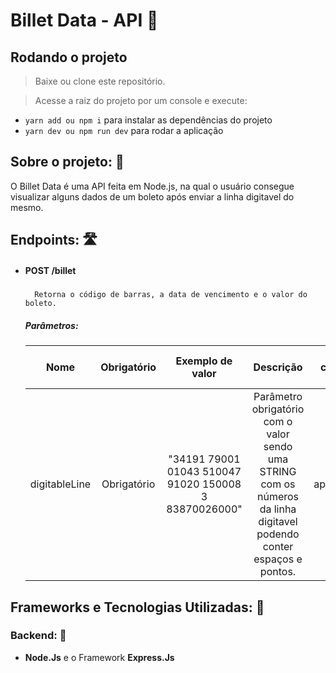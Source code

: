 # Billet Data - API 💸

## Rodando o projeto

> Baixe ou clone este repositório.

> Acesse a raiz do projeto por um console e execute:

- `yarn add ou npm i` para instalar as dependências do projeto
- `yarn dev ou npm run dev` para rodar a aplicação

## Sobre o projeto: 📃

O Billet Data é uma API feita em Node.js, na qual o usuário consegue visualizar alguns dados de um boleto após enviar a linha digitavel do mesmo.

## Endpoints: 🛣️

- #### POST /billet
    #####
        Retorna o código de barras, a data de vencimento e o valor do boleto.
    ##### Parâmetros:
    | Nome  | Obrigatório  |  Exemplo de valor |  Descrição | Tipo de conteúdo do parâmetro |
    |:---:|:---:|:---:|:---:|:---:|
    | digitableLine  | Obrigatório  | "34191 79001 01043 510047 91020 150008 3 83870026000"  |  Parâmetro obrigatório com o valor sendo uma STRING com os números da linha digitavel podendo conter espaços e pontos. | application/json

## Frameworks e Tecnologias Utilizadas: 🌌

### Backend: 💾

- <strong>Node.Js</strong> e o Framework <strong>Express.Js</strong>